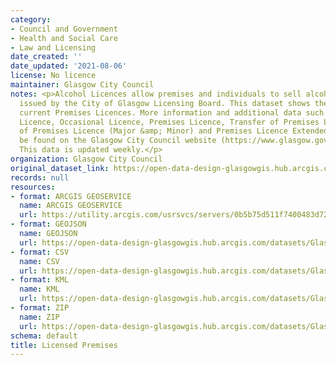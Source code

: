 ```yaml
---
category:
- Council and Government
- Health and Social Care
- Law and Licensing
date_created: ''
date_updated: '2021-08-06'
license: No licence
maintainer: Glasgow City Council
notes: <p>Alcohol Licences allow premises and individuals to sell alcohol. They are
  issued by the City of Glasgow Licensing Board. This dataset shows the location of
  current Premises Licences. More information and additional data such as Personal
  Licence, Occasional Licence, Premises Licence, Transfer of Premises Licence, Variation
  of Premises Licence (Major &amp; Minor) and Premises Licence Extended Hours can
  be found on the Glasgow City Council website (https://www.glasgow.gov.uk/index.aspx?articleid=17552).
  This data is updated weekly.</p>
organization: Glasgow City Council
original_dataset_link: https://open-data-design-glasgowgis.hub.arcgis.com/maps/GlasgowGIS::licensed-premises
records: null
resources:
- format: ARCGIS GEOSERVICE
  name: ARCGIS GEOSERVICE
  url: https://utility.arcgis.com/usrsvcs/servers/0b5b75d511f7400483d7275881897215/rest/services/OPEN_DATA/Licensed_Premises/MapServer/0
- format: GEOJSON
  name: GEOJSON
  url: https://open-data-design-glasgowgis.hub.arcgis.com/datasets/GlasgowGIS::licensed-premises.geojson?outSR=%7B%22latestWkid%22%3A27700%2C%22wkid%22%3A27700%7D
- format: CSV
  name: CSV
  url: https://open-data-design-glasgowgis.hub.arcgis.com/datasets/GlasgowGIS::licensed-premises.csv?outSR=%7B%22latestWkid%22%3A27700%2C%22wkid%22%3A27700%7D
- format: KML
  name: KML
  url: https://open-data-design-glasgowgis.hub.arcgis.com/datasets/GlasgowGIS::licensed-premises.kml?outSR=%7B%22latestWkid%22%3A27700%2C%22wkid%22%3A27700%7D
- format: ZIP
  name: ZIP
  url: https://open-data-design-glasgowgis.hub.arcgis.com/datasets/GlasgowGIS::licensed-premises.zip?outSR=%7B%22latestWkid%22%3A27700%2C%22wkid%22%3A27700%7D
schema: default
title: Licensed Premises
---
```

